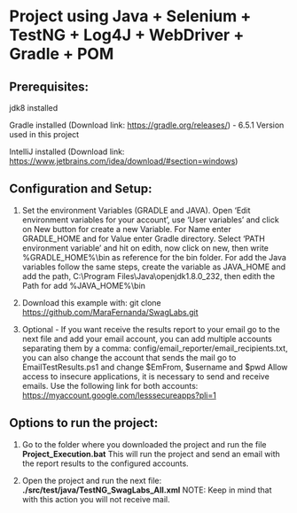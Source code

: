 # Project using Java + Selenium + TestNG + Log4J + WebDriver + Gradle + POM

## Prerequisites:
jdk8 installed

Gradle installed (Download link: https://gradle.org/releases/) - 6.5.1 Version used in this project

IntelliJ installed  (Download link: https://www.jetbrains.com/idea/download/#section=windows)


## Configuration and Setup:
1. Set the environment Variables (GRADLE and JAVA).
    Open ‘Edit environment variables for your account’, use ‘User variables’ and click on New button for create a new Variable.
    For Name enter GRADLE_HOME and for Value enter Gradle directory. 
    Select ‘PATH environment variable’ and hit on edith, now click on new, then write %GRADLE_HOME%\bin as reference for the bin folder.
    For add the Java variables follow the same steps, create the variable as JAVA_HOME and add the path, C:\Program Files\Java\openjdk1.8.0_232, then edith the Path for add %JAVA_HOME%\bin

2. Download this example with: git clone https://github.com/MaraFernanda/SwagLabs.git
    
3. Optional - If you want receive the results report to your email go to the next file and add your email account, you can add multiple accounts separating them by a comma: config/email_reporter/email_recipients.txt, you can also change the account that sends the mail go to EmailTestResults.ps1 and change $EmFrom, $username and $pwd
   Allow access to insecure applications, it is necessary to send and receive emails. Use the following link for both accounts: https://myaccount.google.com/lesssecureapps?pli=1                                                                                                                                                                                                                             


## Options to run the project:
1. Go to the folder where you downloaded the project and run the file **Project_Execution.bat**
   This will run the project and send an email with the report results to the configured accounts.
   
2. Open the project and run the next file: **./src/test/java/TestNG_SwagLabs_All.xml**
   NOTE: Keep in mind that with this action you will not receive mail.
   
  
   
